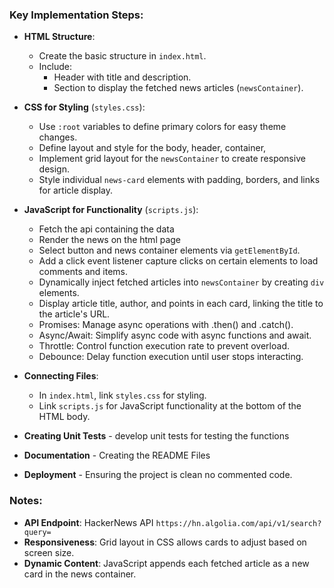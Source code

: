 
### Key Implementation Steps:

- **HTML Structure**:
  - Create the basic structure in `index.html`.
  - Include:
    - Header with title and description.
    - Section to display the fetched news articles (`newsContainer`).

- **CSS for Styling** (`styles.css`):
  - Use `:root` variables to define primary colors for easy theme changes.
  - Define layout and style for the body, header, container, 
  - Implement grid layout for the `newsContainer` to create responsive design.
  - Style individual `news-card` elements with padding, borders, and links for article display.

- **JavaScript for Functionality** (`scripts.js`):
  - Fetch the api containing the data
  - Render the news on the html page
  - Select  button and news container elements via `getElementById`.
  - Add a click event listener capture clicks on certain elements to load comments and items.
  - Dynamically inject fetched articles into `newsContainer` by creating `div` elements.
  - Display article title, author, and points in each card, linking the title to the article's URL.
  - Promises: Manage async operations with .then() and .catch().
  - Async/Await: Simplify async code with async functions and await.
  - Throttle: Control function execution rate to prevent overload.
  - Debounce: Delay function execution until user stops interacting.

- **Connecting Files**:
  - In `index.html`, link `styles.css` for styling.
  - Link `scripts.js` for JavaScript functionality at the bottom of the HTML body.
- **Creating Unit Tests** - develop unit tests for testing the functions
- **Documentation** - Creating the README Files
- **Deployment** - Ensuring the project is clean no commented code.

### Notes:
- **API Endpoint**: HackerNews API `https://hn.algolia.com/api/v1/search?query=`
- **Responsiveness**: Grid layout in CSS allows cards to adjust based on screen size.
- **Dynamic Content**: JavaScript appends each fetched article as a new card in the news container.

